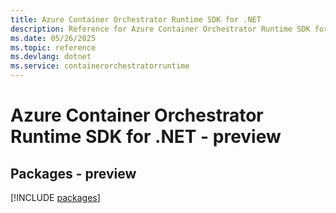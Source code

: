 ```yaml
---
title: Azure Container Orchestrator Runtime SDK for .NET
description: Reference for Azure Container Orchestrator Runtime SDK for .NET
ms.date: 05/26/2025
ms.topic: reference
ms.devlang: dotnet
ms.service: containerorchestratorruntime
---
```

# Azure Container Orchestrator Runtime SDK for .NET - preview
## Packages - preview
[!INCLUDE [packages](container-orchestrator-runtime-index.md)]